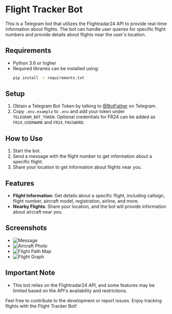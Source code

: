 # Flight Tracker Bot

This is a Telegram bot that utilizes the Flightradar24 API to provide real-time information about flights. The bot can handle user queries for specific flight numbers and provide details about flights near the user's location.

## Requirements
- Python 3.6 or higher
- Required libraries can be installed using:
  ```bash
  pip install -r requirements.txt
  ```

## Setup
1. Obtain a Telegram Bot Token by talking to [@BotFather](https://t.me/BotFather) on Telegram.
2. Copy `.env.example` to `.env` and add your token under `TELEGRAM_BOT_TOKEN`.
   Optional credentials for FR24 can be added as `FR24_USERNAME` and `FR24_PASSWORD`.

## How to Use
1. Start the bot.
2. Send a message with the flight number to get information about a specific flight.
3. Share your location to get information about flights near you.

## Features
- **Flight Information**: Get details about a specific flight, including callsign, flight number, aircraft model, registration, airline, and more.
- **Nearby Flights**: Share your location, and the bot will provide information about aircraft near you.

## Screenshots
- ![Message](https://github.com/vemneyy/flightradar24-telegram/assets/78843201/17e1efd0-62fb-4bfc-8a43-f6d0eb1b5b1a)
- ![Aircraft Photo](https://github.com/vemneyy/flightradar24-telegram/assets/78843201/f4241f1c-97b9-4624-8042-b4186caf80eb)
- ![Flight Path Map](https://github.com/vemneyy/flightradar24-telegram/assets/78843201/4229d389-49cb-48b0-8f52-b08dd4062d74)  
- ![Flight Graph](https://github.com/vemneyy/flightradar24-telegram/assets/78843201/33cc5dd8-c211-4d94-9240-b1d8d1ab8d3c)

## Important Note
- This bot relies on the Flightradar24 API, and some features may be limited based on the API's availability and restrictions.

Feel free to contribute to the development or report issues. Enjoy tracking flights with the Flight Tracker Bot!
